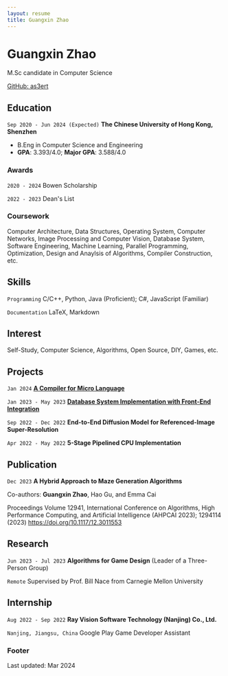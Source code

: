 ```yaml
---
layout: resume
title: Guangxin Zhao
---
```

# Guangxin Zhao
M.Sc candidate in Computer Science

<div id="webaddress">
<a href="https://github.com/as3ert">GitHub: as3ert</a>
</div>

## Education

`Sep 2020 - Jun 2024 (Expected)`
__The Chinese University of Hong Kong, Shenzhen__

- B.Eng in Computer Science and Engineering
- **GPA**: 3.393/4.0; **Major GPA**: 3.588/4.0

### Awards

`2020 - 2024`
Bowen Scholarship

`2022 - 2023`
Dean's List

### Coursework

Computer Architecture, Data Structures, Operating System, Computer Networks, Image Processing and Computer Vision, Database System, Software Engineering, Machine Learning, Parallel Programming, Optimization, Design and Anaylsis of Algorithms, Compiler Construction, etc.

## Skills

`Programming`
C/C++, Python, Java (Proficient); C#, JavaScript (Familiar)

`Documentation`
LaTeX, Markdown

## Interest

Self-Study, Computer Science, Algorithms, Open Source, DIY, Games, etc.

## Projects

`Jan 2024`
<a href="https://github.com/as3ert/micro-compiler">__A Compiler for Micro Language__</a>

`Jan 2023 - May 2023`
<a href="https://github.com/as3ert/CSC3170">__Database System Implementation with Front-End Integration__</a>

`Sep 2022 - Dec 2022`
__End-to-End Diffusion Model for Referenced-Image Super-Resolution__

`Apr 2022 - May 2022`
__5-Stage Pipelined CPU Implementation__

## Publication

`Dec 2023`
__A Hybrid Approach to Maze Generation Algorithms__

Co-authors: **Guangxin Zhao**, Hao Gu, and Emma Cai

Proceedings Volume 12941, International Conference on Algorithms, High Performance Computing, and Artificial Intelligence (AHPCAI 2023); 1294114 (2023) <a href="https://doi.org/10.1117/12.3011553">https://doi.org/10.1117/12.3011553</a>

## Research

`Jun 2023 - Jul 2023`
__Algorithms for Game Design__ (Leader of a Three-Person Group)

`Remote`
Supervised by Prof. Bill Nace from Carnegie Mellon University

## Internship

`Aug 2022 - Sep 2022`
__Ray Vision Software Technology (Nanjing) Co., Ltd.__

`Nanjing, Jiangsu, China`
Google Play Game Developer Assistant

### Footer

Last updated: Mar 2024